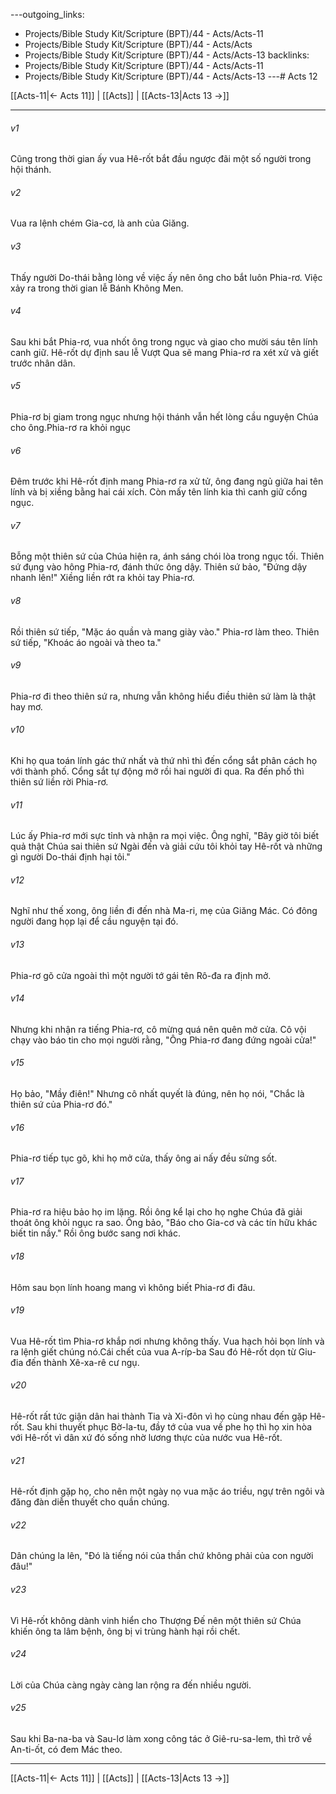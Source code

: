 ---outgoing_links:
  - Projects/Bible Study Kit/Scripture (BPT)/44 - Acts/Acts-11
  - Projects/Bible Study Kit/Scripture (BPT)/44 - Acts/Acts
  - Projects/Bible Study Kit/Scripture (BPT)/44 - Acts/Acts-13
backlinks:
  - Projects/Bible Study Kit/Scripture (BPT)/44 - Acts/Acts-11
  - Projects/Bible Study Kit/Scripture (BPT)/44 - Acts/Acts-13
---# Acts 12

[[Acts-11|← Acts 11]] | [[Acts]] | [[Acts-13|Acts 13 →]]
***



###### v1 
Cũng trong thời gian ấy vua Hê-rốt bắt đầu ngược đãi một số người trong hội thánh. 

###### v2 
Vua ra lệnh chém Gia-cơ, là anh của Giăng. 

###### v3 
Thấy người Do-thái bằng lòng về việc ấy nên ông cho bắt luôn Phia-rơ. Việc xảy ra trong thời gian lễ Bánh Không Men. 

###### v4 
Sau khi bắt Phia-rơ, vua nhốt ông trong ngục và giao cho mười sáu tên lính canh giữ. Hê-rốt dự định sau lễ Vượt Qua sẽ mang Phia-rơ ra xét xử và giết trước nhân dân. 

###### v5 
Phia-rơ bị giam trong ngục nhưng hội thánh vẫn hết lòng cầu nguyện Chúa cho ông.Phia-rơ ra khỏi ngục 

###### v6 
Đêm trước khi Hê-rốt định mang Phia-rơ ra xử tử, ông đang ngủ giữa hai tên lính và bị xiềng bằng hai cái xích. Còn mấy tên lính kia thì canh giữ cổng ngục. 

###### v7 
Bỗng một thiên sứ của Chúa hiện ra, ánh sáng chói lòa trong ngục tối. Thiên sứ đụng vào hông Phia-rơ, đánh thức ông dậy. Thiên sứ bảo, "Đứng dậy nhanh lên!" Xiềng liền rớt ra khỏi tay Phia-rơ. 

###### v8 
Rồi thiên sứ tiếp, "Mặc áo quần và mang giày vào." Phia-rơ làm theo. Thiên sứ tiếp, "Khoác áo ngoài và theo ta." 

###### v9 
Phia-rơ đi theo thiên sứ ra, nhưng vẫn không hiểu điều thiên sứ làm là thật hay mơ. 

###### v10 
Khi họ qua toán lính gác thứ nhất và thứ nhì thì đến cổng sắt phân cách họ với thành phố. Cổng sắt tự động mở rồi hai người đi qua. Ra đến phố thì thiên sứ liền rời Phia-rơ. 

###### v11 
Lúc ấy Phia-rơ mới sực tỉnh và nhận ra mọi việc. Ông nghĩ, "Bây giờ tôi biết quả thật Chúa sai thiên sứ Ngài đến và giải cứu tôi khỏi tay Hê-rốt và những gì người Do-thái định hại tôi." 

###### v12 
Nghĩ như thế xong, ông liền đi đến nhà Ma-ri, mẹ của Giăng Mác. Có đông người đang họp lại để cầu nguyện tại đó. 

###### v13 
Phia-rơ gõ cửa ngoài thì một người tớ gái tên Rô-đa ra định mở. 

###### v14 
Nhưng khi nhận ra tiếng Phia-rơ, cô mừng quá nên quên mở cửa. Cô vội chạy vào báo tin cho mọi người rằng, "Ông Phia-rơ đang đứng ngoài cửa!" 

###### v15 
Họ bảo, "Mầy điên!" Nhưng cô nhất quyết là đúng, nên họ nói, "Chắc là thiên sứ của Phia-rơ đó." 

###### v16 
Phia-rơ tiếp tục gõ, khi họ mở cửa, thấy ông ai nấy đều sửng sốt. 

###### v17 
Phia-rơ ra hiệu bảo họ im lặng. Rồi ông kể lại cho họ nghe Chúa đã giải thoát ông khỏi ngục ra sao. Ông bảo, "Báo cho Gia-cơ và các tín hữu khác biết tin nầy." Rồi ông bước sang nơi khác. 

###### v18 
Hôm sau bọn lính hoang mang vì không biết Phia-rơ đi đâu. 

###### v19 
Vua Hê-rốt tìm Phia-rơ khắp nơi nhưng không thấy. Vua hạch hỏi bọn lính và ra lệnh giết chúng nó.Cái chết của vua A-ríp-ba Sau đó Hê-rốt dọn từ Giu-đia đến thành Xê-xa-rê cư ngụ. 

###### v20 
Hê-rốt rất tức giận dân hai thành Tia và Xi-đôn vì họ cùng nhau đến gặp Hê-rốt. Sau khi thuyết phục Bờ-la-tu, đầy tớ của vua về phe họ thì họ xin hòa với Hê-rốt vì dân xứ đó sống nhờ lương thực của nước vua Hê-rốt. 

###### v21 
Hê-rốt định gặp họ, cho nên một ngày nọ vua mặc áo triều, ngự trên ngôi và đăng đàn diễn thuyết cho quần chúng. 

###### v22 
Dân chúng la lên, "Đó là tiếng nói của thần chứ không phải của con người đâu!" 

###### v23 
Vì Hê-rốt không dành vinh hiển cho Thượng Đế nên một thiên sứ Chúa khiến ông ta lâm bệnh, ông bị vi trùng hành hại rồi chết. 

###### v24 
Lời của Chúa càng ngày càng lan rộng ra đến nhiều người. 

###### v25 
Sau khi Ba-na-ba và Sau-lơ làm xong công tác ở Giê-ru-sa-lem, thì trở về An-ti-ốt, có đem Mác theo.

***
[[Acts-11|← Acts 11]] | [[Acts]] | [[Acts-13|Acts 13 →]]
